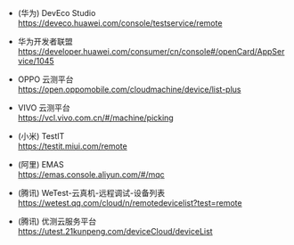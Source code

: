 - (华为) DevEco Studio  
https://deveco.huawei.com/console/testservice/remote

- 华为开发者联盟  
https://developer.huawei.com/consumer/cn/console#/openCard/AppService/1045

- OPPO 云测平台  
https://open.oppomobile.com/cloudmachine/device/list-plus

- VIVO 云测平台  
https://vcl.vivo.com.cn/#/machine/picking

- (小米) TestIT  
https://testit.miui.com/remote

- (阿里) EMAS  
https://emas.console.aliyun.com/#/mqc

- (腾讯) WeTest-云真机-远程调试-设备列表  
https://wetest.qq.com/cloud/n/remotedevicelist?test=remote

- (腾讯) 优测云服务平台  
https://utest.21kunpeng.com/deviceCloud/deviceList
